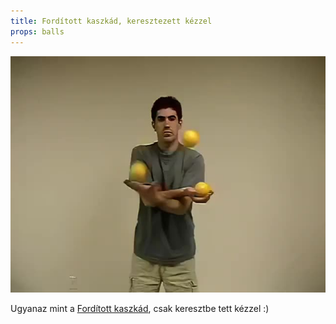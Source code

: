 ```yaml
---
title: Fordított kaszkád, keresztezett kézzel
props: balls
---
```


![Fordított kaszkád, keresztezett kézzel](/site/videos/poster/crossedreversecascade.jpg)

Ugyanaz mint a [Fordított kaszkád](/site/hu/forditott-kaszkad/README.md), csak keresztbe tett kézzel :)


